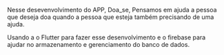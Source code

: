 Nesse desevenvolvimento do APP, Doa_se, Pensamos em ajuda a pessoa que deseja doa quando a pessoa que esteja também precisando de uma ajuda.

Usando a o Flutter para fazer esse desenvolvimento e o firebase para ajudar no armazenamento e gerenciamento do banco de dados.